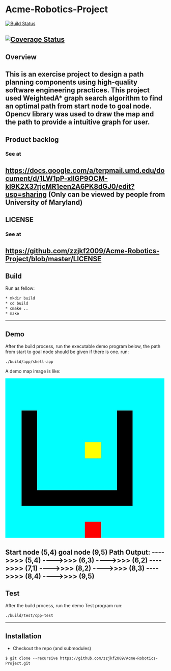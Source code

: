 # Acme-Robotics-Project
[![Build Status](https://travis-ci.org/zzjkf2009/Acme-Robotics-Project.svg?branch=master)](https://travis-ci.org/zzjkf2009/Acme-Robotics-Project)

[![Coverage Status](https://coveralls.io/repos/github/zzjkf2009/Acme-Robotics-Project/badge.svg?branch=master)](https://coveralls.io/github/zzjkf2009/Acme-Robotics-Project?branch=master)
---
## Overview

This is an exercise project to design a path planning components using high-quality software engineering practices. This project used WeightedA* graph search algorithm to find an optimal path from start node to goal node. Opencv library was used to draw the map and the path to provide a intuitive graph for user.
---
## Product backlog

### See at

https://docs.google.com/a/terpmail.umd.edu/document/d/1LW1pP-xllGP9OCM-kl9K2X37rjcMR1een2A6PK8dGJ0/edit?usp=sharing (Only can be viewed by people from University of Maryland)
---
## LICENSE
### See at

https://github.com/zzjkf2009/Acme-Robotics-Project/blob/master/LICENSE
---
## Build

Run as fellow:
```
* mkdir build
* cd build
* cmake ..
* make
```
---
## Demo
After the build process, run the executable demo program below, the path from start to goal node should be given if there
is one.
run:
```
./build/app/shell-app
```
A demo map image is like:

![alt text](https://github.com/zzjkf2009/Acme-Robotics-Project/blob/master/Results/map.jpg "demo map")

Start node (5,4)
goal node (9,5)
Path Output: 
---->>>> (5,4) ---->>>> (6,3) ---->>>> (6,2) ---->>>> (7,1) ---->>>> (8,2) ---->>>> (8,3) ---->>>> (8,4) ---->>>> (9,5)
---
## Test
After the build process, run the demo Test program
run:
```
./build/test/cpp-test
```
---
## Installation
- Checkout the repo (and submodules)
```
$ git clone --recursive https://github.com/zzjkf2009/Acme-Robotics-Project.git
```
